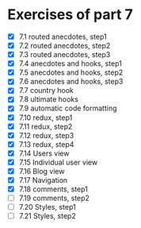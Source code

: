 # Exercises of part 7

- [x] 7.1 routed anecdotes, step1
- [x] 7.2 routed anecdotes, step2
- [x] 7.3 routed anecdotes, step3
- [x] 7.4 anecdotes and hooks, step1
- [x] 7.5 anecdotes and hooks, step2
- [x] 7.6 anecdotes and hooks, step3
- [x] 7.7 country hook
- [x] 7.8 ultimate hooks
- [x] 7.9 automatic code formatting
- [x] 7.10 redux, step1
- [x] 7.11 redux, step2
- [x] 7.12 redux, step3
- [x] 7.13 redux, step4
- [x] 7.14 Users view
- [x] 7.15 Individual user view
- [x] 7.16 Blog view
- [x] 7.17 Navigation
- [x] 7.18 comments, step1
- [ ] 7.19 comments, step2
- [ ] 7.20 Styles, step1
- [ ] 7.21 Styles, step2